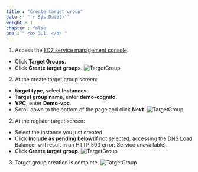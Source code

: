 ```yaml
---
title : "Create target group"
date :  "`r Sys.Date()`" 
weight : 1 
chapter : false
pre : " <b> 3.1. </b> "
---
```


1. Access the [EC2 service management console](https://console.aws.amazon.com/ec2/v2/home).
  + Click **Target Groups**.
  + Click **Create target groups**.
![TargetGroup](/images/3.alb/001-targetgr.png)

2. At the create target group screen:
  + **target type**, select **Instances**.
  + **Target group name**, enter **demo-cognito**.
  + **VPC**, enter **Demo-vpc**.
  + Scroll down to the bottom of the page and click **Next**.
![TargetGroup](/images/3.alb/002-targetgr.png)

2. At the register target screen:
  + Select the instance you just created.
  + Click **Include as pending below**(if not selected, accessing the DNS Load Balancer will result in an HTTP 503 error: Service unavailable).
  + Click **Create target group**.
![TargetGroup](/images/3.alb/003-targetgr.png)

3. Target group creation is complete.
![TargetGroup](/images/3.alb/004-targetgr.png)
